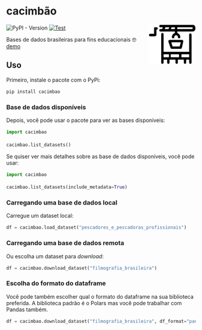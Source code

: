 # cacimbão

<img src="cacimbao_logo.svg" alt="cacimbão logo" width="125" align="right"/>

![PyPI - Version](https://img.shields.io/pypi/v/cacimbao) [![Test](https://github.com/anapaulagomes/cacimbao/actions/workflows/ci.yml/badge.svg)](https://github.com/anapaulagomes/cacimbao/actions/workflows/ci.yml)

Bases de dados brasileiras para fins educacionais 🤓 [demo](https://huggingface.co/spaces/anapaulagomes/pescadores-e-pescadoras-profissionais)

## Uso

Primeiro, instale o pacote com o PyPi:

```bash
pip install cacimbao
```

### Base de dados disponíveis

Depois, você pode usar o pacote para ver as bases disponíveis:

```python
import cacimbao

cacimbao.list_datasets()
```

Se quiser ver mais detalhes sobre as base de dados disponíveis, você pode usar:

```python
import cacimbao

cacimbao.list_datasets(include_metadata=True)
```

### Carregando uma base de dados local

Carregue um dataset local:

```python
df = cacimbao.load_dataset("pescadores_e_pescadoras_profissionais")
```

### Carregando uma base de dados remota

Ou escolha um dataset para _download_:

```python
df = cacimbao.download_dataset("filmografia_brasileira")
```

### Escolha do formato do dataframe

Você pode também escolher qual o formato do dataframe na sua biblioteca preferida.
A biblioteca padrão é o Polars mas você pode trabalhar com Pandas também.

```python
df = cacimbao.download_dataset("filmografia_brasileira", df_format="pandas")
```
